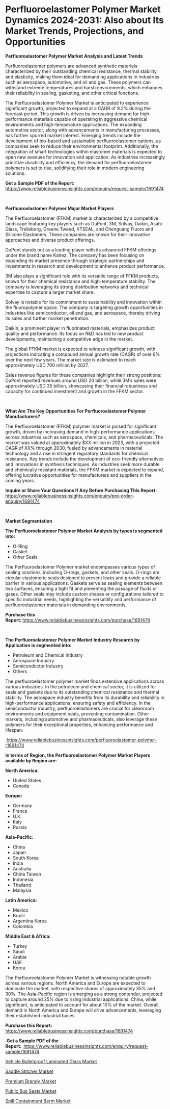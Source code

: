 <p><h1>Perfluoroelastomer Polymer Market Dynamics 2024-2031: Also about Its Market Trends, Projections, and Opportunities</h1></p><p><strong>Perfluoroelastomer Polymer Market Analysis and Latest Trends</strong></p>
<p><p>Perfluoroelastomer polymers are advanced synthetic materials characterized by their outstanding chemical resistance, thermal stability, and elasticity, making them ideal for demanding applications in industries such as aerospace, automotive, and oil and gas. These polymers can withstand extreme temperatures and harsh environments, which enhances their reliability in sealing, gasketing, and other critical functions.</p><p>The Perfluoroelastomer Polymer Market is anticipated to experience significant growth, projected to expand at a CAGR of 9.2% during the forecast period. This growth is driven by increasing demand for high-performance materials capable of operating in aggressive chemical environments and high-temperature applications. The expanding automotive sector, along with advancements in manufacturing processes, has further spurred market interest. Emerging trends include the development of bio-based and sustainable perfluoroelastomer options, as companies seek to reduce their environmental footprint. Additionally, the integration of smart technologies within elastomer materials is expected to open new avenues for innovation and application. As industries increasingly prioritize durability and efficiency, the demand for perfluoroelastomer polymers is set to rise, solidifying their role in modern engineering solutions.</p></p>
<p><strong>Get a Sample PDF of the Report:&nbsp;</strong> <a href="https://www.reliablebusinessinsights.com/enquiry/request-sample/1691474?utm_campaign=102&utm_medium=2&utm_source=Github&utm_content=ia&utm_term=18102024&utm_id=perfluoroelastomer-polymer">https://www.reliablebusinessinsights.com/enquiry/request-sample/1691474</a></p>
<p>&nbsp;</p>
<p><strong>Perfluoroelastomer Polymer Major Market Players</strong></p>
<p><p>The Perfluoroelastomer (FFKM) market is characterized by a competitive landscape featuring key players such as DuPont, 3M, Solvay, Daikin, Asahi Glass, Trelleborg, Greene Tweed, KTSEAL, and Chenguang Fluoro and Silicone Elastomers. These companies are known for their innovative approaches and diverse product offerings.</p><p>DuPont stands out as a leading player with its advanced FFKM offerings under the brand name Kalrez. The company has been focusing on expanding its market presence through strategic partnerships and investments in research and development to enhance product performance. </p><p>3M also plays a significant role with its versatile range of FFKM products, known for their chemical resistance and high-temperature stability. The company is leveraging its strong distribution networks and technical expertise to capture a larger market share.</p><p>Solvay is notable for its commitment to sustainability and innovation within the fluoropolymer space. The company is targeting growth opportunities in industries like semiconductor, oil and gas, and aerospace, thereby driving its sales and further market penetration.</p><p>Daikin, a prominent player in fluorinated materials, emphasizes product quality and performance. Its focus on R&D has led to new product developments, maintaining a competitive edge in the market.</p><p>The global FFKM market is expected to witness significant growth, with projections indicating a compound annual growth rate (CAGR) of over 6% over the next few years. The market size is estimated to reach approximately USD 700 million by 2027.</p><p>Sales revenue figures for these companies highlight their strong positions: DuPont reported revenues around USD 20 billion, while 3M’s sales were approximately USD 35 billion, showcasing their financial robustness and capacity for continued investment and growth in the FFKM sector.</p></p>
<p>&nbsp;</p>
<p><strong>What Are The Key Opportunities For Perfluoroelastomer Polymer Manufacturers?</strong></p>
<p><p>The Perfluoroelastomer (FFKM) polymer market is poised for significant growth, driven by increasing demand in high-performance applications across industries such as aerospace, chemicals, and pharmaceuticals. The market was valued at approximately $XX million in 2023, with a projected CAGR of XX% through 2030, fueled by advancements in material technology and a rise in stringent regulatory standards for chemical resistance. Key trends include the development of eco-friendly alternatives and innovations in synthesis techniques. As industries seek more durable and chemically resistant materials, the FFKM market is expected to expand, offering lucrative opportunities for manufacturers and suppliers in the coming years.</p></p>
<p><strong>Inquire or Share Your Questions If Any Before Purchasing This Report:</strong> <a href="https://www.reliablebusinessinsights.com/enquiry/pre-order-enquiry/1691474?utm_campaign=102&utm_medium=2&utm_source=Github&utm_content=ia&utm_term=18102024&utm_id=perfluoroelastomer-polymer">https://www.reliablebusinessinsights.com/enquiry/pre-order-enquiry/1691474</a></p>
<p>&nbsp;</p>
<p><strong>Market Segmentation</strong></p>
<p><strong>The Perfluoroelastomer Polymer Market Analysis by types is segmented into:</strong></p>
<p><ul><li>O-Ring</li><li>Gasket</li><li>Other Seals</li></ul></p>
<p><p>The Perfluoroelastomer Polymer market encompasses various types of sealing solutions, including O-rings, gaskets, and other seals. O-rings are circular elastomeric seals designed to prevent leaks and provide a reliable barrier in various applications. Gaskets serve as sealing elements between two surfaces, ensuring a tight fit and preventing the passage of fluids or gases. Other seals may include custom shapes or configurations tailored to specific industrial needs, highlighting the versatility and performance of perfluoroelastomer materials in demanding environments.</p></p>
<p><strong>Purchase this Report:&nbsp;</strong><a href="https://www.reliablebusinessinsights.com/purchase/1691474?utm_campaign=102&utm_medium=2&utm_source=Github&utm_content=ia&utm_term=18102024&utm_id=perfluoroelastomer-polymer">https://www.reliablebusinessinsights.com/purchase/1691474</a></p>
<p>&nbsp;</p>
<p><strong>The Perfluoroelastomer Polymer Market Industry Research by Application is segmented into:</strong></p>
<p><ul><li>Petroleum and Chemical Industry</li><li>Aerospace Industry</li><li>Semiconductor Industry</li><li>Others</li></ul></p>
<p><p>The perfluoroelastomer polymer market finds extensive applications across various industries. In the petroleum and chemical sector, it is utilized for seals and gaskets due to its outstanding chemical resistance and thermal stability. The aerospace industry benefits from its durability and reliability in high-performance applications, ensuring safety and efficiency. In the semiconductor industry, perfluoroelastomers are crucial for cleanroom environments and equipment seals, preventing contamination. Other markets, including automotive and pharmaceuticals, also leverage these polymers for their exceptional properties, enhancing performance and lifespan.</p></p>
<p><a href="https://www.reliablebusinessinsights.com/perfluoroelastomer-polymer-r1691474?utm_campaign=102&utm_medium=2&utm_source=Github&utm_content=ia&utm_term=18102024&utm_id=perfluoroelastomer-polymer">&nbsp;https://www.reliablebusinessinsights.com/perfluoroelastomer-polymer-r1691474</a></p>
<p><strong>In terms of Region, the Perfluoroelastomer Polymer Market Players available by Region are:</strong></p>
<p>
    <p> <strong> North America: </strong>
        <ul>
            <li>United States</li>
            <li>Canada</li>
        </ul>
        </p> 
    <p> <strong> Europe: </strong>
        <ul>
            <li>Germany</li>
            <li>France</li>
            <li>U.K.</li>
            <li>Italy</li>
            <li>Russia</li>
        </ul>
        </p> 
    <p> <strong> Asia-Pacific: </strong>
        <ul>
            <li>China</li>
            <li>Japan</li>
            <li>South Korea</li>
            <li>India</li>
            <li>Australia</li>
            <li>China Taiwan</li>
            <li>Indonesia</li>
            <li>Thailand</li>
            <li>Malaysia</li>
        </ul>
        </p> 
    <p> <strong> Latin America: </strong>
        <ul>
            <li>Mexico</li>
            <li>Brazil</li>
            <li>Argentina Korea</li>
            <li>Colombia</li>
        </ul>
        </p> 
    <p> <strong> Middle East & Africa: </strong>
        <ul>
            <li>Turkey</li>
            <li>Saudi</li>
            <li>Arabia</li>
            <li>UAE</li>
            <li>Korea</li>
        </ul>
    </p>
    </p>
<p><p>The Perfluoroelastomer Polymer Market is witnessing notable growth across various regions. North America and Europe are expected to dominate the market, with respective shares of approximately 35% and 30%. The Asia-Pacific region is emerging as a strong contender, projected to capture around 25% due to rising industrial applications. China, while significant, is anticipated to account for about 10% of the market. Overall, demand in North America and Europe will drive advancements, leveraging their established industrial bases.</p></p>
<p><strong>Purchase this Report: </strong><a href="https://www.reliablebusinessinsights.com/purchase/1691474?utm_campaign=102&utm_medium=2&utm_source=Github&utm_content=ia&utm_term=18102024&utm_id=perfluoroelastomer-polymer">https://www.reliablebusinessinsights.com/purchase/1691474</a></p>
<p>&nbsp;<strong>Get a Sample PDF of the Report:&nbsp;&nbsp;</strong><a href="https://www.reliablebusinessinsights.com/enquiry/request-sample/1691474?utm_campaign=102&utm_medium=2&utm_source=Github&utm_content=ia&utm_term=18102024&utm_id=perfluoroelastomer-polymer">https://www.reliablebusinessinsights.com/enquiry/request-sample/1691474</a></p>
<p><strong></strong></p>
<p><p><a href="https://github.com/laurettae0ac/Market-Research-Report-List-1/blob/main/vehicle-bulletproof-laminated-glass-market.md?utm_campaign=102&utm_medium=2&utm_source=Github&utm_content=ia&utm_term=18102024&utm_id=perfluoroelastomer-polymer">Vehicle Bulletproof Laminated Glass Market</a></p><p><a href="https://issuu.com/reportprime-2/docs/saddle-stitcher-market-size-2030.pp_0a0188e9438c57?utm_campaign=102&utm_medium=2&utm_source=Github&utm_content=ia&utm_term=18102024&utm_id=perfluoroelastomer-polymer">Saddle Stitcher Market</a></p><p><a href="https://www.linkedin.com/pulse/market-leaders-laggards-global-premium-brandy-trends-cxqve?utm_campaign=102&utm_medium=2&utm_source=Github&utm_content=ia&utm_term=18102024&utm_id=perfluoroelastomer-polymer">Premium Brandy Market</a></p><p><a href="https://www.linkedin.com/pulse/public-bus-seats-market-overview-forecast-2024-2031-detailed-3bj8f?utm_campaign=102&utm_medium=2&utm_source=Github&utm_content=ia&utm_term=18102024&utm_id=perfluoroelastomer-polymer">Public Bus Seats Market</a></p><p><a href="https://issuu.com/reportprime-2/docs/spill-containment-berm-market-size-_4d50b7f939d0c0?utm_campaign=102&utm_medium=2&utm_source=Github&utm_content=ia&utm_term=18102024&utm_id=perfluoroelastomer-polymer">Spill Containment Berm Market</a></p></p>